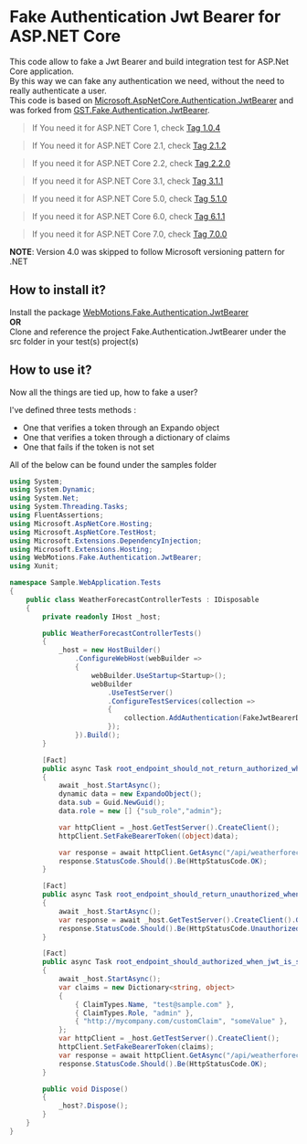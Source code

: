# Fake Authentication Jwt Bearer for ASP.NET Core

This code allow to fake a Jwt Bearer and build integration test for ASP.Net Core application.  
By this way we can fake any authentication we need, without the need to really authenticate a user.  
This code is based on [Microsoft.AspNetCore.Authentication.JwtBearer](https://github.com/aspnet/AspNetCore/tree/master/src/Security/Authentication/JwtBearer) and was forked from [GST.Fake.Authentication.JwtBearer](https://github.com/GestionSystemesTelecom/fake-authentication-jwtbearer).

 > If You need it for ASP.NET Core 1, check [Tag 1.0.4](https://github.com/DOMZE/fake-authentication-jwtbearer/tree/1.0.4)

 > If You need it for ASP.NET Core 2.1, check [Tag 2.1.2](https://github.com/DOMZE/fake-authentication-jwtbearer/tree/2.1.2)

 > If you need it for ASP.NET Core 2.2, check [Tag 2.2.0](https://github.com/DOMZE/fake-authentication-jwtbearer/tree/2.2.0)

 > If you need it for ASP.NET Core 3.1, check [Tag 3.1.1](https://github.com/DOMZE/fake-authentication-jwtbearer/tree/3.1.1)

 > If you need it for ASP.NET Core 5.0, check [Tag 5.1.0](https://github.com/DOMZE/fake-authentication-jwtbearer/tree/5.1.0)

 > If you need it for ASP.NET Core 6.0, check [Tag 6.1.1](https://github.com/DOMZE/fake-authentication-jwtbearer/tree/6.1.1)

 > If you need it for ASP.NET Core 7.0, check [Tag 7.0.0](https://github.com/DOMZE/fake-authentication-jwtbearer/tree/7.0.0)

**NOTE**: Version 4.0 was skipped to follow Microsoft versioning pattern for .NET

## How to install it?

Install the package [WebMotions.Fake.Authentication.JwtBearer](https://www.nuget.org/packages/WebMotions.Fake.Authentication.JwtBearer)
<br/>**OR**<br/>
Clone and reference the project Fake.Authentication.JwtBearer under the src folder in your test(s) project(s)

## How to use it?

Now all the things are tied up, how to fake a user?

I've defined three tests methods :
 - One that verifies a token through an Expando object
 - One that verifies a token through a dictionary of claims
 - One that fails if the token is not set

 All of the below can be found under the samples folder

```C#
using System;
using System.Dynamic;
using System.Net;
using System.Threading.Tasks;
using FluentAssertions;
using Microsoft.AspNetCore.Hosting;
using Microsoft.AspNetCore.TestHost;
using Microsoft.Extensions.DependencyInjection;
using Microsoft.Extensions.Hosting;
using WebMotions.Fake.Authentication.JwtBearer;
using Xunit;

namespace Sample.WebApplication.Tests
{
    public class WeatherForecastControllerTests : IDisposable
    {
        private readonly IHost _host;

        public WeatherForecastControllerTests()
        {
            _host = new HostBuilder()
                .ConfigureWebHost(webBuilder =>
                {
                    webBuilder.UseStartup<Startup>();
                    webBuilder
                        .UseTestServer()
                        .ConfigureTestServices(collection =>
                        {
                            collection.AddAuthentication(FakeJwtBearerDefaults.AuthenticationScheme).AddFakeJwtBearer();
                        });
                }).Build();
        }

        [Fact]
        public async Task root_endpoint_should_not_return_authorized_when_jwt_is_set()
        {
            await _host.StartAsync();
            dynamic data = new ExpandoObject();
            data.sub = Guid.NewGuid();
            data.role = new [] {"sub_role","admin"};

            var httpClient = _host.GetTestServer().CreateClient();
            httpClient.SetFakeBearerToken((object)data);

            var response = await httpClient.GetAsync("/api/weatherforecast");
            response.StatusCode.Should().Be(HttpStatusCode.OK);
        }

        [Fact]
        public async Task root_endpoint_should_return_unauthorized_when_jwt_is_not_set()
        {
            await _host.StartAsync();
            var response = await _host.GetTestServer().CreateClient().GetAsync("/api/weatherforecast");
            response.StatusCode.Should().Be(HttpStatusCode.Unauthorized);
        }

        [Fact]
        public async Task root_endpoint_should_authorized_when_jwt_is_set_with_using_claims_dictionary()
        {
            await _host.StartAsync();
            var claims = new Dictionary<string, object>
            {
                { ClaimTypes.Name, "test@sample.com" },
                { ClaimTypes.Role, "admin" },
                { "http://mycompany.com/customClaim", "someValue" },
            };
            var httpClient = _host.GetTestServer().CreateClient();
            httpClient.SetFakeBearerToken(claims);
            var response = await httpClient.GetAsync("/api/weatherforecast");
            response.StatusCode.Should().Be(HttpStatusCode.OK);
        }

        public void Dispose()
        {
            _host?.Dispose();
        }
    }
}
```
